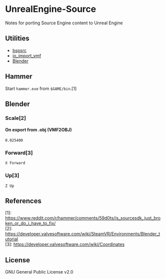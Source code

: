 # UnrealEngine-Source
Notes for porting Source Engine content to Unreal Engine

## Utilities
* [bspsrc](https://github.com/ata4/bspsrc)
* [io_import_vmf](https://github.com/lasa01/io_import_vmf)
* [Blender](https://www.blender.org/)

## Hammer
Start `hammer.exe` from `$GAME/bin`.[1]

## Blender
### Scale[2]
#### On export from .obj (VMF2OBJ)
`0.025400`

### Forward[3]
`X Forward`

### Up[3]
`Z Up`

## References
\[1]: https://www.reddit.com/r/hammer/comments/59d0ts/is_sourcesdk_just_broken_or_do_i_have_to_fix/  
\[2]: https://developer.valvesoftware.com/wiki/SteamVR/Environments/Blender_tutorial  
\[3]: https://developer.valvesoftware.com/wiki/Coordinates

## License
GNU General Public License v2.0
